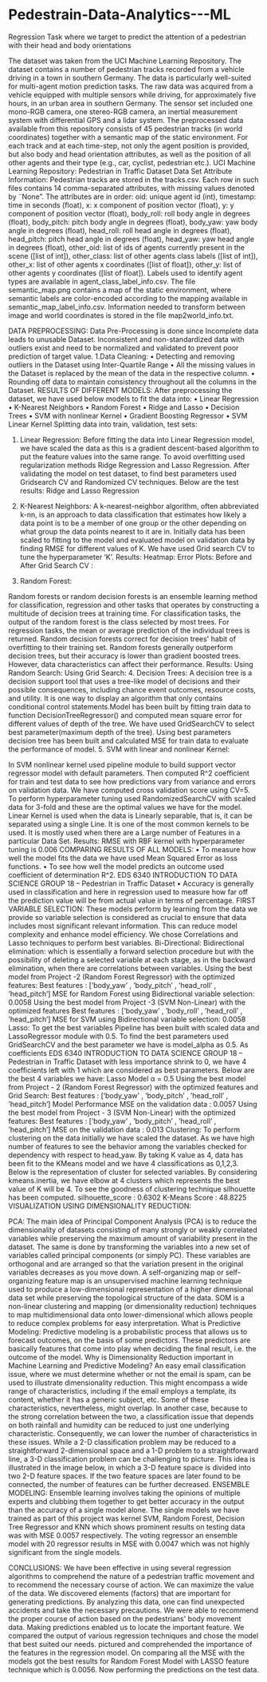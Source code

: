 # Pedestrain-Data-Analytics---ML
Regression Task where we target to predict the attention of a pedestrian with their head and body orientations

The dataset was taken from the UCI Machine Learning Repository. The dataset contains a number of pedestrian
tracks recorded from a vehicle driving in a town in southern Germany. The data is particularly well-suited for
multi-agent motion prediction tasks. The raw data was acquired from a vehicle equipped with multiple sensors
while driving, for approximately five hours, in an urban area in southern Germany. The sensor set included one
mono-RGB camera, one stereo-RGB camera, an inertial measurement system with differential GPS and a lidar
system. The preprocessed data available from this repository consists of 45 pedestrian tracks (in world
coordinates) together with a semantic map of the static environment. For each track and at each time-step, not
only the agent position is provided, but also body and head orientation attributes, as well as the position of all
other agents and their type (e.g., car, cyclist, pedestrian etc.).
UCI Machine Learning Repository: Pedestrian in Traffic Dataset Data Set
Attribute Information:
Pedestrian tracks are stored in the tracks.csv. Each row in such files contains 14 comma-separated attributes,
with missing values denoted by ˜None”. The attributes are in order:
oid: unique agent id (int),
timestamp: time in seconds (float),
x: x component of position vector (float),
y: y component of position vector (float),
body_roll: roll body angle in degrees (float),
body_pitch: pitch body angle in degrees (float),
body_yaw: yaw body angle in degrees (float),
head_roll: roll head angle in degrees (float),
head_pitch: pitch head angle in degrees (float),
head_yaw: yaw head angle in degrees (float),
other_oid: list of ids of agents currently present in the scene ([list of int]),
other_class: list of other agents class labels ([list of int]),
other_x: list of other agents x coordinates ([list of float]),
other_y: list of other agents y coordinates ([list of float]).
Labels used to identify agent types are available in agent_class_label_info.csv.
The file semantic_map.png contains a map of the static environment, where semantic labels are color-encoded
according to the mapping available in semantic_map_label_info.csv. Information needed to transform between
image and world coordinates is stored in the file map2world_info.txt.

DATA PREPROCESSING:
Data Pre-Processing is done since Incomplete data leads to unusable Dataset. Inconsistent and non-standardized
data with outliers exist and need to be normalized and validated to prevent poor prediction of target value.
1.Data Cleaning:
• Detecting and removing outliers in the Dataset using Inter-Quartile Range
• All the missing values in the Dataset is replaced by the mean of the data in the respective column.
• Rounding off data to maintain consistency throughout all the columns in the Dataset.
RESULTS OF DIFFERENT MODELS:
After preprocessing the dataset, we have used below models to fit the data into:
• Linear Regression
• K-Nearest Neighbors
• Random Forest
• Ridge and Lasso
• Decision Trees
• SVM with nonlinear Kernel
• Gradient Boosting Regressor
• SVM Linear Kernel
Splitting data into train, validation, test sets:
1. Linear Regression:
Before fitting the data into Linear Regression model, we have scaled the data as this is a gradient descent-based
algorithm to put the feature values into the same range. To avoid overfitting used regularization methods Ridge
Regression and Lasso Regression. After validating the model on test dataset, to find best parameters used
Gridsearch CV and Randomized CV techniques.
Below are the test results:
Ridge and Lasso Regression

2. K-Nearest Neighbors:
A k-nearest-neighbor algorithm, often abbreviated k-nn, is an approach to data classification that estimates how
likely a data point is to be a member of one group or the other depending on what group the data points nearest
to it are in. Initially data has been scaled to fitting to the model and evaluated model on validation data by finding
RMSE for different values of K. We have used Grid search CV to tune the hyperparameter ‘K’.
Results:
Heatmap:
Error Plots:
Before and After Grid Search CV :
3. Random Forest:

Random forests or random decision forests is an ensemble learning method for classification, regression and
other tasks that operates by constructing a multitude of decision trees at training time. For classification tasks, the
output of the random forest is the class selected by most trees. For regression tasks, the mean or average prediction
of the individual trees is returned. Random decision forests correct for decision trees' habit of overfitting to
their training set. Random forests generally outperform decision trees, but their accuracy is lower than gradient
boosted trees. However, data characteristics can affect their performance.
Results:
Using Random Search:
Using Grid Search:
4. Decision Trees:
A decision tree is a decision support tool that uses a tree-like model of decisions and their possible consequences,
including chance event outcomes, resource costs, and utility. It is one way to display an algorithm that only
contains conditional control statements.Model has been built by fitting train data to function
DecisionTreeRegressor() and computed mean square error for different values of depth of the tree. We have used
GridSearchCV to select best parameter(maximum depth of the tree). Using best parameters decision tree has been
built and calculated MSE for train data to evaluate the performance of model.
5. SVM with linear and nonlinear Kernel:

In SVM nonlinear kernel used pipeline module to build support vector regressor model with default
parameters. Then computed R^2 coefficient for train and test data to see how predictions vary from variance
and errors on validation data. We have computed cross validation score using CV=5. To perform
hyperparameter tuning used RandomizedSearchCV with scaled data for 3-fold and these are the optimal
values we have for the model. Linear Kernel is used when the data is Linearly separable, that is, it can be
separated using a single Line. It is one of the most common kernels to be used. It is mostly used when there
are a Large number of Features in a particular Data Set.
Results:
RMSE with RBF kernel with hyperparameter tuning is 0.006
COMPARING RESULTS OF ALL MODELS:
• To measure how well the model fits the data we have used Mean Squared Error as loss functions.
• To see how well the model predicts an outcome used coefficient of determination R^2.
EDS 6340 INTRODUCTION TO DATA SCIENCE
GROUP 18 – Pedestrian in Traffic Dataset
• Accuracy is generally used in classification and here in regression used to measure how far off the prediction
value will be from actual value in terms of percentage.
FIRST VARIABLE SELECTION:
These models perform by learning from the data we provide so variable selection is considered as crucial to ensure
that data includes most significant relevant information. This can reduce model complexity and enhance model
efficiency. We chose Correlations and Lasso techniques to perform best variables.
Bi-Directional:
Bidirectional elimination: which is essentially a forward selection procedure but with the possibility of
deleting a selected variable at each stage, as in the backward elimination, when there are correlations between
variables.
Using the best model from Project -2 (Random Forest Regressor) with the optimized features:
Best features : [‘body_yaw’ , ’body_pitch’ , ’head_roll’ , ’head_pitch’]
MSE for Random Forest using Bidirectional variable selection: 0.0058
Using the best model from Project -3 (SVM Non-Linear) with the optimized features
Best features : [‘body_yaw’ , ’body_roll’ , ’head_roll’ , ’head_pitch’]
MSE for SVM using Bidirectional variable selection: 0.0058
Lasso:
To get the best variables Pipeline has been built with scaled data and LassoRegressor module with 0.5. To find
the best parameters used GridSearchCV and the best parameter we have is model_alpha as 0.5. As coefficients
EDS 6340 INTRODUCTION TO DATA SCIENCE
GROUP 18 – Pedestrian in Traffic Dataset
with less importance shrink to 0, we have 4 coefficients left with 1 which are considered as best parameters.
Below are the best 4 variables we have:
Lasso Model α = 0.5
Using the best model from Project - 2 (Random Forest Regressor) with the optimized features and Grid
Search:
Best features : [‘body_yaw’ , ’body_pitch’ , ’head_roll’ , ’head_pitch’]
Model Performance
MSE on the validation data : 0.0057
Using the best model from Project - 3 (SVM Non-Linear) with the optimized features:
Best features : [‘body_yaw’ , ’body_pitch’ , ’head_roll’ , ’head_pitch’]
MSE on the validation data : 0.013
Clustering:
To perform clustering on the data initially we have scaled the dataset. As we have high number of features to see
the behavior among the variables checked for dependency with respect to head_yaw. By taking K value as 4, data
has been fit to the KMeans model and we have 4 classifications as 0,1,2,3. Below is the representation of cluster
for selected variables.
By considering kmeans.inertia, we have elbow at 4 clusters which represents the best value of K will be 4. To see
the goodness of clustering technique silhouette has been computed.
silhouette_score : 0.6302
K-Means Score : 48.8225
VISUALIZATION USING DIMENSIONALITY REDUCTION:

PCA: The main idea of Principal Component Analysis (PCA) is to reduce the dimensionality of datasets consisting
of many strongly or weakly correlated variables while preserving the maximum amount of variability present in
the dataset. The same is done by transforming the variables into a new set of variables called principal components
(or simply PC). These variables are orthogonal and are arranged so that the variation present in the original
variables decreases as you move down. A self-organizing map or self-organizing feature map is an unsupervised
machine learning technique used to produce a low-dimensional representation of a higher dimensional data set
while preserving the topological structure of the data.
SOM is a non-linear clustering and mapping (or dimensionality reduction) techniques to map multidimensional
data onto lower-dimensional which allows people to reduce complex problems for easy interpretation.
What is Predictive Modeling: Predictive modeling is a probabilistic process that allows us to forecast
outcomes, on the basis of some predictors. These predictors are basically features that come into play when
deciding the final result, i.e. the outcome of the model.
Why is Dimensionality Reduction important in Machine Learning and Predictive Modeling?
An easy email classification issue, where we must determine whether or not the email is spam, can be used to
illustrate dimensionality reduction. This might encompass a wide range of characteristics, including if the email
employs a template, its content, whether it has a generic subject, etc. Some of these characteristics, nevertheless,
might overlap. In another case, because to the strong correlation between the two, a classification issue that
depends on both rainfall and humidity can be reduced to just one underlying characteristic.
Consequently, we can lower the number of characteristics in these issues. While a 2-D classification problem may
be reduced to a straightforward 2-dimensional space and a 1-D problem to a straightforward line, a 3-D
classification problem can be challenging to picture. This idea is illustrated in the image below, in which a 3-D
feature space is divided into two 2-D feature spaces. If the two feature spaces are later found to be connected, the
number of features can be further decreased.
ENSEMBLE MODELING:
Ensemble learning involves taking the opinions of multiple experts and clubbing them together to get better
accuracy in the output than the accuracy of a single model alone. The single models we have trained as part of
this project was kernel SVM, Random Forest, Decision Tree Regressor and KNN which shows prominent results
on testing data was with MSE 0.0057 respectively. The voting regressor an ensemble model with 20 regressor
results in MSE with 0.0047 which was not highly significant from the single models.

CONCLUSIONS:
We have been effective in using several regression algorithms to comprehend the nature of a pedestrian traffic
movement and to recommend the necessary course of action. We can maximize the value of the data. We
discovered elements (factors) that are important for generating predictions. By analyzing this data, one can find
unexpected accidents and take the necessary precautions. We were able to recommend the proper course of action
based on the pedestrians' body movement data. Making predictions enabled us to locate the important feature. We
compared the output of various regression techniques and chose the model that best suited our needs. pictured
and comprehended the importance of the features in the regression model.
On comparing all the MSE with the models got the best results for Random Forest Model with LASSO feature
technique which is 0.0056. Now performing the predictions on the test data.
